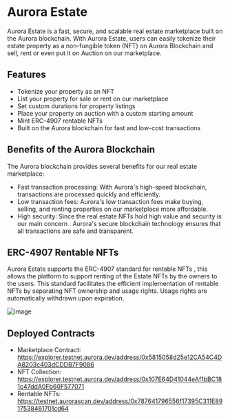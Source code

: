 # Aurora Estate

Aurora Estate is a fast, secure, and scalable real estate marketplace built on the Aurora blockchain. With Aurora Estate, users can easily tokenize their estate property as a non-fungible token (NFT) on Aurora Blockchain and sell, rent or even put it on Auction on our marketplace.

## Features

- Tokenize your property as an NFT
- List your property for sale or rent on our marketplace
- Set custom durations for property listings
- Place your property on auction with a custom starting amount
- Mint ERC-4907 rentable NFTs
- Built on the Aurora blockchain for fast and low-cost transactions

## Benefits of the Aurora Blockchain

The Aurora blockchain provides several benefits for our real estate marketplace:

- Fast transaction processing: With Aurora's high-speed blockchain, transactions are processed quickly and efficiently.
- Low transaction fees: Aurora's low transaction fees make buying, selling, and renting properties on our marketplace more affordable.
- High security: Since the real estate NFTs hold high value and security is our main concern . Aurora's secure blockchain technology ensures that all transactions are safe and transparent.

## ERC-4907 Rentable NFTs

Aurora Estate supports the ERC-4907 standard for rentable NFTs , this allows the platform to support renting of the Estate NFTs by the owners to the users. 
This standard facilitates the efficient implementation of rentable NFTs by separating NFT ownership and usage rights. Usage rights are automatically withdrawn upon expiration.

![image](https://github.com/legendarykamal/Aurora-Estate/assets/95926324/47b2dc66-ad6c-496a-8621-a62cddb3f686)

## Deployed Contracts

- Marketplace Contract: https://explorer.testnet.aurora.dev/address/0x5815058d25e12CA54C4DA8203c403dCDDB7F9086
- NFT Collection: https://explorer.testnet.aurora.dev/address/0x107E64D41044eAf1bBC181c47ddA0Fb60F577071
- Rentable NFTs: https://testnet.aurorascan.dev/address/0x787641796556f17395C311E8917538461701cd64
